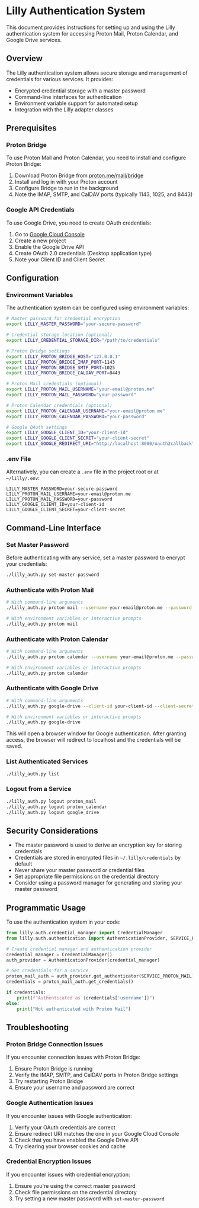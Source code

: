 # Lilly Authentication System

This document provides instructions for setting up and using the Lilly authentication system for accessing Proton Mail, Proton Calendar, and Google Drive services.

## Overview

The Lilly authentication system allows secure storage and management of credentials for various services. It provides:

- Encrypted credential storage with a master password
- Command-line interfaces for authentication
- Environment variable support for automated setup
- Integration with the Lilly adapter classes

## Prerequisites

### Proton Bridge

To use Proton Mail and Proton Calendar, you need to install and configure Proton Bridge:

1. Download Proton Bridge from [proton.me/mail/bridge](https://proton.me/mail/bridge)
2. Install and log in with your Proton account
3. Configure Bridge to run in the background
4. Note the IMAP, SMTP, and CalDAV ports (typically 1143, 1025, and 8443)

### Google API Credentials

To use Google Drive, you need to create OAuth credentials:

1. Go to [Google Cloud Console](https://console.cloud.google.com/)
2. Create a new project
3. Enable the Google Drive API
4. Create OAuth 2.0 credentials (Desktop application type)
5. Note your Client ID and Client Secret

## Configuration

### Environment Variables

The authentication system can be configured using environment variables:

```bash
# Master password for credential encryption
export LILLY_MASTER_PASSWORD="your-secure-password"

# Credential storage location (optional)
export LILLY_CREDENTIAL_STORAGE_DIR="/path/to/credentials"

# Proton Bridge settings
export LILLY_PROTON_BRIDGE_HOST="127.0.0.1"
export LILLY_PROTON_BRIDGE_IMAP_PORT=1143
export LILLY_PROTON_BRIDGE_SMTP_PORT=1025
export LILLY_PROTON_BRIDGE_CALDAV_PORT=8443

# Proton Mail credentials (optional)
export LILLY_PROTON_MAIL_USERNAME="your-email@proton.me"
export LILLY_PROTON_MAIL_PASSWORD="your-password"

# Proton Calendar credentials (optional)
export LILLY_PROTON_CALENDAR_USERNAME="your-email@proton.me"
export LILLY_PROTON_CALENDAR_PASSWORD="your-password"

# Google OAuth settings
export LILLY_GOOGLE_CLIENT_ID="your-client-id"
export LILLY_GOOGLE_CLIENT_SECRET="your-client-secret"
export LILLY_GOOGLE_REDIRECT_URI="http://localhost:8080/oauth2callback"
```

### .env File

Alternatively, you can create a `.env` file in the project root or at `~/lilly/.env`:

```
LILLY_MASTER_PASSWORD=your-secure-password
LILLY_PROTON_MAIL_USERNAME=your-email@proton.me
LILLY_PROTON_MAIL_PASSWORD=your-password
LILLY_GOOGLE_CLIENT_ID=your-client-id
LILLY_GOOGLE_CLIENT_SECRET=your-client-secret
```

## Command-Line Interface

### Set Master Password

Before authenticating with any service, set a master password to encrypt your credentials:

```bash
./lilly_auth.py set-master-password
```

### Authenticate with Proton Mail

```bash
# With command-line arguments
./lilly_auth.py proton mail --username your-email@proton.me --password your-password

# With environment variables or interactive prompts
./lilly_auth.py proton mail
```

### Authenticate with Proton Calendar

```bash
# With command-line arguments
./lilly_auth.py proton calendar --username your-email@proton.me --password your-password

# With environment variables or interactive prompts
./lilly_auth.py proton calendar
```

### Authenticate with Google Drive

```bash
# With command-line arguments
./lilly_auth.py google-drive --client-id your-client-id --client-secret your-client-secret

# With environment variables or interactive prompts
./lilly_auth.py google-drive
```

This will open a browser window for Google authentication. After granting access, the browser will redirect to localhost and the credentials will be saved.

### List Authenticated Services

```bash
./lilly_auth.py list
```

### Logout from a Service

```bash
./lilly_auth.py logout proton_mail
./lilly_auth.py logout proton_calendar
./lilly_auth.py logout google_drive
```

## Security Considerations

- The master password is used to derive an encryption key for storing credentials
- Credentials are stored in encrypted files in `~/.lilly/credentials` by default
- Never share your master password or credential files
- Set appropriate file permissions on the credential directory
- Consider using a password manager for generating and storing your master password

## Programmatic Usage

To use the authentication system in your code:

```python
from lilly.auth.credential_manager import CredentialManager
from lilly.auth.authentication import AuthenticationProvider, SERVICE_PROTON_MAIL

# Create credential manager and authentication provider
credential_manager = CredentialManager()
auth_provider = AuthenticationProvider(credential_manager)

# Get credentials for a service
proton_mail_auth = auth_provider.get_authenticator(SERVICE_PROTON_MAIL)
credentials = proton_mail_auth.get_credentials()

if credentials:
    print(f"Authenticated as {credentials['username']}")
else:
    print("Not authenticated with Proton Mail")
```

## Troubleshooting

### Proton Bridge Connection Issues

If you encounter connection issues with Proton Bridge:

1. Ensure Proton Bridge is running
2. Verify the IMAP, SMTP, and CalDAV ports in Proton Bridge settings
3. Try restarting Proton Bridge
4. Ensure your username and password are correct

### Google Authentication Issues

If you encounter issues with Google authentication:

1. Verify your OAuth credentials are correct
2. Ensure redirect URI matches the one in your Google Cloud Console
3. Check that you have enabled the Google Drive API
4. Try clearing your browser cookies and cache

### Credential Encryption Issues

If you encounter issues with credential encryption:

1. Ensure you're using the correct master password
2. Check file permissions on the credential directory
3. Try setting a new master password with `set-master-password`